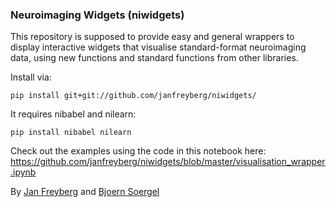 ### Neuroimaging Widgets (niwidgets)

This repository is supposed to provide easy and general wrappers to display interactive widgets that visualise standard-format neuroimaging data, using new functions and standard functions from other libraries.

Install via:
```
pip install git+git://github.com/janfreyberg/niwidgets/
```

It requires nibabel and nilearn:
```
pip install nibabel nilearn
```

Check out the examples using the code in this notebook here:
https://github.com/janfreyberg/niwidgets/blob/master/visualisation_wrapper.ipynb

By [Jan Freyberg](http://www.twitter.com/janfreyberg) and [Bjoern Soergel](http://www.ast.cam.ac.uk/people/bjoern.soergel)
